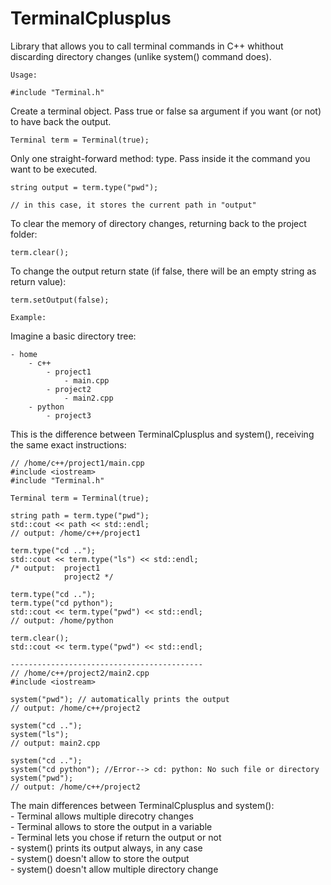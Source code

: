 # TerminalCplusplus

Library that allows you to call terminal commands in C++ whithout discarding directory changes (unlike system() command does).

`Usage:`

    #include "Terminal.h"
    
Create a terminal object. Pass true or false sa argument if you want (or not) to have back the output.
  
    Terminal term = Terminal(true);
    
Only one straight-forward method: type. Pass inside it the command you want to be executed.  

    string output = term.type("pwd");
    
    // in this case, it stores the current path in "output"
    
    
To clear the memory of directory changes, returning back to the project folder:

    term.clear();
    
To change the output return state (if false, there will be an empty string as return value):

    term.setOutput(false);

`Example:`

Imagine a basic directory tree:

    - home
        - c++
            - project1
                - main.cpp
            - project2
                - main2.cpp
        - python
            - project3
            
This is the difference between TerminalCplusplus and system(), receiving the same exact instructions:

    // /home/c++/project1/main.cpp
    #include <iostream>
    #include "Terminal.h"
    
    Terminal term = Terminal(true);
    
    string path = term.type("pwd");
    std::cout << path << std::endl;
    // output: /home/c++/project1
    
    term.type("cd ..");
    std::cout << term.type("ls") << std::endl;
    /* output:  project1
                project2 */
                
    term.type("cd ..");
    term.type("cd python");
    std::cout << term.type("pwd") << std::endl;
    // output: /home/python
    
    term.clear();
    std::cout << term.type("pwd") << std::endl;
    
    -------------------------------------------
    // /home/c++/project2/main2.cpp
    #include <iostream>
    
    system("pwd"); // automatically prints the output
    // output: /home/c++/project2
    
    system("cd ..");
    system("ls");
    // output: main2.cpp
    
    system("cd ..");
    system("cd python"); //Error--> cd: python: No such file or directory
    system("pwd");
    // output: /home/c++/project2
    
The main differences between TerminalCplusplus and system(): \
    - Terminal allows multiple direcotry changes \
    - Terminal allows to store the output in a variable \
    - Terminal lets you chose if return the output or not \
    - system() prints its output always, in any case \
    - system() doesn't allow to store the output \
    - system() doesn't allow multiple directory change
